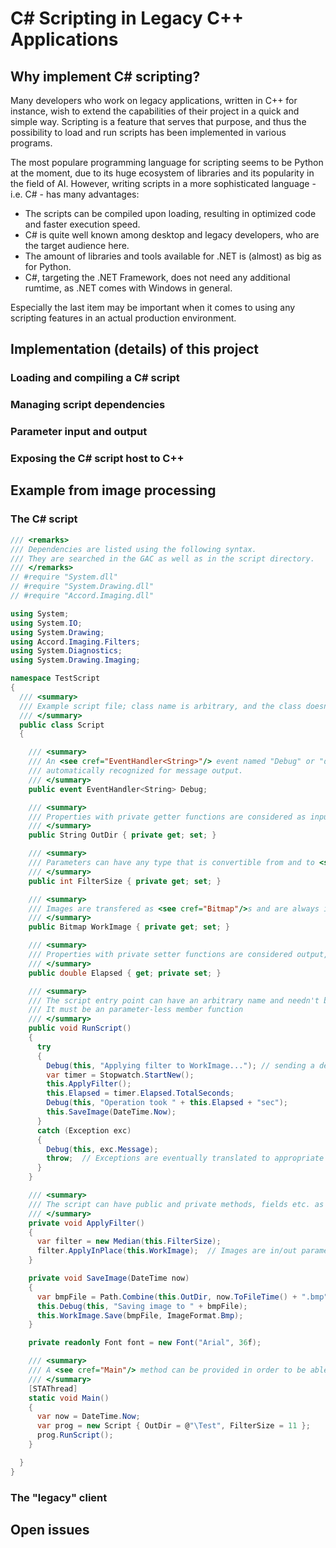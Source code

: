 # C# Scripting in Legacy C++ Applications

## Why implement C# scripting?

Many developers who work on legacy applications, written in C++ for instance, wish to extend the capabilities of their project in a quick and simple way. Scripting is a feature that serves that purpose, and thus the possibility to load and run scripts has been implemented in various programs.

The most populare programming language for scripting seems to be Python at the moment, due to its huge ecosystem of libraries and its popularity in the field of AI. However, writing scripts in a more sophisticated language - i.e. C# - has many advantages:

- The scripts can be compiled upon loading, resulting in optimized code and faster execution speed.
- C# is quite well known among desktop and legacy developers, who are the target audience here.
- The amount of libraries and tools available for .NET is (almost) as big as for Python.
- C#, targeting the .NET Framework, does not need any additional rumtime, as .NET comes with Windows in general.

Especially the last item may be important when it comes to using any scripting features in an actual production environment.

## Implementation (details) of this project

### Loading and compiling a C# script

### Managing script dependencies

### Parameter input and output

### Exposing the C# script host to C++

## Example from image processing

### The C# script
```csharp
/// <remarks>
/// Dependencies are listed using the following syntax.
/// They are searched in the GAC as well as in the script directory.
/// </remarks>
// #require "System.dll"
// #require "System.Drawing.dll"
// #require "Accord.Imaging.dll"

using System;
using System.IO;
using System.Drawing;
using Accord.Imaging.Filters;
using System.Diagnostics;
using System.Drawing.Imaging;

namespace TestScript
{
  /// <summary>
  /// Example script file; class name is arbitrary, and the class doesn't need not be public.
  /// </summary>
  public class Script
  {

    /// <summary>
    /// An <see cref="EventHandler<String>"/> event named "Debug" or "debug" is 
    /// automatically recognized for message output.
    /// </summary>
    public event EventHandler<String> Debug;

    /// <summary>
    /// Properties with private getter functions are considered as input parameters.
    /// </summary>
    public String OutDir { private get; set; }

    /// <summary>
    /// Parameters can have any type that is convertible from and to <see cref="String"/>.
    /// </summary>
    public int FilterSize { private get; set; }

    /// <summary>
    /// Images are transfered as <see cref="Bitmap"/>s and are always in/out parameters.
    /// </summary>
    public Bitmap WorkImage { private get; set; }

    /// <summary>
    /// Properties with private setter functions are considered output, i.e. result parameters.
    /// </summary>
    public double Elapsed { get; private set; }

    /// <summary>
    /// The script entry point can have an arbitrary name and needn't be public.
    /// It must be an parameter-less member function
    /// </summary>
    public void RunScript()
    {
      try
      {
        Debug(this, "Applying filter to WorkImage..."); // sending a debug message to the host
        var timer = Stopwatch.StartNew();
        this.ApplyFilter();
        this.Elapsed = timer.Elapsed.TotalSeconds;
        Debug(this, "Operation took " + this.Elapsed + "sec");
        this.SaveImage(DateTime.Now);
      }
      catch (Exception exc)
      {
        Debug(this, exc.Message);
        throw;  // Exceptions are eventually translated to appropriate HRESULT values in C++.
      }
    }

    /// <summary>
    /// The script can have public and private methods, fields etc. as any ordinary class.
    /// </summary>
    private void ApplyFilter()
    {
      var filter = new Median(this.FilterSize);
      filter.ApplyInPlace(this.WorkImage);  // Images are in/out parameters.
    }

    private void SaveImage(DateTime now)
    {
      var bmpFile = Path.Combine(this.OutDir, now.ToFileTime() + ".bmp");
      this.Debug(this, "Saving image to " + bmpFile);
      this.WorkImage.Save(bmpFile, ImageFormat.Bmp);
    }

    private readonly Font font = new Font("Arial", 36f);

    /// <summary>
    /// A <see cref="Main"/> method can be provided in order to be able to compile the script independently (e.g. for testing).
    /// </summary>
    [STAThread]
    static void Main()
    {
      var now = DateTime.Now;
      var prog = new Script { OutDir = @"\Test", FilterSize = 11 };
      prog.RunScript();
    }

  }
}
```

### The "legacy" client

## Open issues

